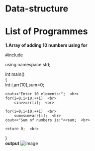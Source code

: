 # Data-structure
# List of Programmes
**1.Array of adding 10 numbers using for**

#include <iostream><br>
 
using namespace std; <br>
 
int main() <br>
{  <br>
    int i,arr[10],sum=0;  <br>
 
    cout<<"Enter 10 elements:";  <br>
    for(i=0;i<10;++i)  <br>
        cin>>arr[i];  <br>
 
    for(i=0;i<10;++i)  <br>
        sum=sum+arr[i];  <br>
    cout<<"Sum of numbers is:"<<sum;  <br>
 
    return 0;  <br>
} <br>
**output**
  ![image](https://user-images.githubusercontent.com/98141713/150921504-14a4f33e-aa21-455c-849d-1c83059e7926.png)
